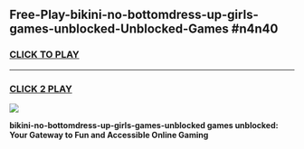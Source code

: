 
## Free-Play-bikini-no-bottomdress-up-girls-games-unblocked-Unblocked-Games #n4n40
<h3>
<a href="https://news.freeplayer.one?title=bikini-no-bottomdress-up-girls-games-unblocked&ref=8M">CLICK TO PLAY</a></h3>
<hr>

<h3>
<a href="https://news.freeplayer.one?title=bikini-no-bottomdress-up-girls-games-unblocked&ref=8M">CLICK 2 PLAY</a>
  
</h3>

<a href="https://news.freeplayer.one?title=bikini-no-bottomdress-up-girls-games-unblocked&ref=8M"><img src="https://clearcache.store/games.png"></a>


**bikini-no-bottomdress-up-girls-games-unblocked games unblocked: Your Gateway to Fun and Accessible Online Gaming**
